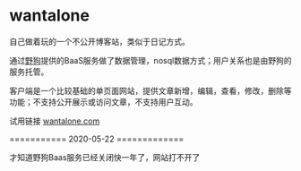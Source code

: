 # wantalone
自己做着玩的一个不公开博客站，类似于日记方式。

通过[野狗](http://www.wilddog.com)提供的BaaS服务做了数据管理，nosql数据方式；用户关系也是由野狗的服务托管。

客户端是一个比较基础的单页面网站，提供文章新增，编辑，查看，修改，删除等功能；不支持公开展示或访问文章，不支持用户互动。

试用链接 [wantalone.com](http://www.wantalone.com)


===========  2020-05-22  =============

才知道野狗Baas服务已经关闭快一年了，网站打不开了
